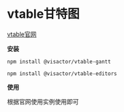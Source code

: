 # vtable甘特图

[vtable官网](https://www.visactor.com/vtable)

**安装**

```[sh]
npm install @visactor/vtable-gantt
```

```[sh]
npm install @visactor/vtable-editors
```

**使用**

根据官网使用实例使用即可

